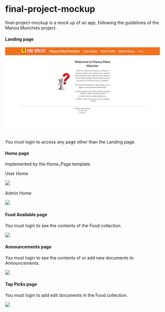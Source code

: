 # final-project-mockup

final-project-mockup is a mock up of an app, following the guidelines of the Manoa Munchies project.

#### Landing page

![](https://github.com/Enakano/final-project-mockup/blob/master/doc/landing-page.jpg)

You must login to access any page other than the Landing page. 

#### Home page

Implemented by the Home_Page template. 

User Home

![](https://github.com/Enakano/final-project-mockup/blob/master/doc/user-home.jpeg)

Admin Home

![](https://github.com/Enakano/final-project-mockup/blob/master/doc/admin-home.jpeg)

#### Food Available page

You must login to see the contents of the Food collection.

![](https://github.com/Enakano/final-project-mockup/blob/master/doc/food-available.jpeg)

#### Announcements page

You must login to see the contents of or add new documents to Announcements.

![](https://github.com/Enakano/final-project-mockup/blob/master/doc/announcements.jpeg)

#### Top Picks page

You must login to add edit documents in the Food collection.

![](https://github.com/Enakano/final-project-mockup/blob/master/doc/top-picks.jpeg)
